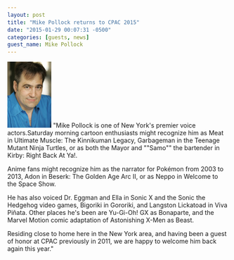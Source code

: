 ```yaml
---
layout: post
title: "Mike Pollock returns to CPAC 2015"
date: "2015-01-29 00:07:31 -0500"
categories: [guests, news]
guest_name: Mike Pollock
---
```

<img src="/images/guests/mike_pollock.jpg" alt="Mike Pollock" height="150" />
"Mike Pollock is one of New York's premier voice actors.Saturday
morning cartoon enthusiasts might recognize him as Meat in
Ultimate Muscle: The Kinnikuman Legacy, Garbageman in the Teenage
Mutant Ninja Turtles, or as both the Mayor and ""Samo"" the
bartender in Kirby: Right Back At Ya!.

Anime fans might recognize him as the narrator for Pokémon from
2003 to 2013, Adon in Beserk: The Golden Age Arc II, or as Neppo
in Welcome to the Space Show.

He has also voiced Dr. Eggman and Ella in Sonic X and the Sonic the
Hedgehog video games, Bigoriki in Gororiki, and Langston Lickatoad in
Viva Piñata. Other places he's been are Yu-Gi-Oh! GX as Bonaparte, and
the Marvel Motion comic adaptation of Astonishing X-Men as Beast.

Residing close to home here in the New York area, and having been a
guest of honor at CPAC previously in 2011, we are happy to welcome him
back again this year."
